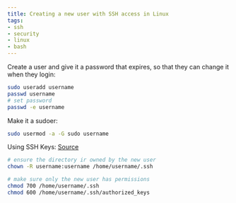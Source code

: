 ```yaml
---
title: Creating a new user with SSH access in Linux
tags:
- ssh
- security
- linux
- bash
---
```


Create a user and give it a password that expires, so that they can change it when they login:

```bash
sudo useradd username
passwd username
# set password
passwd -e username
```

Make it a sudoer:

```bash
sudo usermod -a -G sudo username
```

Using SSH Keys: [Source](https://humanwhocodes.com/snippets/2021/03/create-user-linux-ssh-key/)

```bash
# ensure the directory ir owned by the new user
chown -R username:username /home/username/.ssh

# make sure only the new user has permissions
chmod 700 /home/username/.ssh
chmod 600 /home/username/.ssh/authorized_keys
```